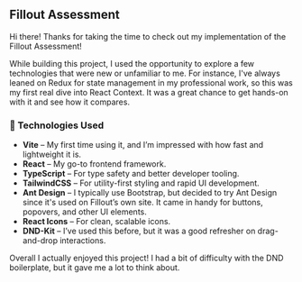 ## Fillout Assessment

Hi there! Thanks for taking the time to check out my implementation of the Fillout Assessment!

While building this project, I used the opportunity to explore a few technologies that were new or unfamiliar to me. For instance, I've always leaned on Redux for state management in my professional work, so this was my first real dive into React Context. It was a great chance to get hands-on with it and see how it compares.

### 🔧 Technologies Used

* **Vite** – My first time using it, and I’m impressed with how fast and lightweight it is.
* **React** – My go-to frontend framework.
* **TypeScript** – For type safety and better developer tooling.
* **TailwindCSS** – For utility-first styling and rapid UI development.
* **Ant Design** – I typically use Bootstrap, but decided to try Ant Design since it's used on Fillout’s own site. It came in handy for buttons, popovers, and other UI elements.
* **React Icons** – For clean, scalable icons.
* **DND-Kit** – I’ve used this before, but it was a good refresher on drag-and-drop interactions.

Overall I actually enjoyed this project! I had a bit of difficulty with the DND boilerplate, but it gave me a lot to think about.
